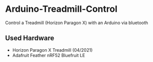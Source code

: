 # Arduino-Treadmill-Control
Control a Treadmill (Horizon Paragon X) with an Arduino via bluetooth
## Used Hardware
- Horizon Paragon X Treadmill (04/2021)
- Adafruit Feather nRF52 Bluefruit LE
